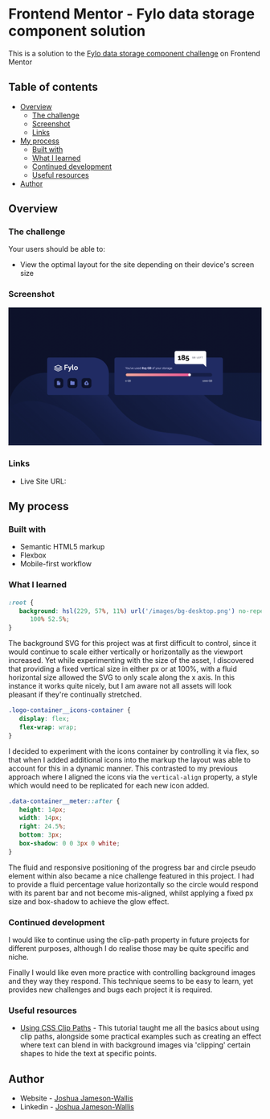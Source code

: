 # Frontend Mentor - Fylo data storage component solution

This is a solution to the [Fylo data storage component challenge](https://www.frontendmentor.io/challenges/fylo-data-storage-component-1dZPRbV5n) on Frontend Mentor

## Table of contents

-  [Overview](#overview)
   -  [The challenge](#the-challenge)
   -  [Screenshot](#screenshot)
   -  [Links](#links)
-  [My process](#my-process)
   -  [Built with](#built-with)
   -  [What I learned](#what-i-learned)
   -  [Continued development](#continued-development)
   -  [Useful resources](#useful-resources)
-  [Author](#author)

## Overview

### The challenge

Your users should be able to:

-  View the optimal layout for the site depending on their device's screen size

### Screenshot

![](./Screenshot.png)

### Links

-  Live Site URL:

## My process

### Built with

-  Semantic HTML5 markup
-  Flexbox
-  Mobile-first workflow

### What I learned

```css
:root {
   background: hsl(229, 57%, 11%) url('/images/bg-desktop.png') no-repeat bottom /
      100% 52.5%;
}
```

The background SVG for this project was at first difficult to control, since it would continue to scale either vertically or horizontally as the viewport increased. Yet while experimenting with the size of the asset, I discovered that providing a fixed vertical size in either px or at 100%, with a fluid horizontal size allowed the SVG to only scale along the x axis. In this instance it works quite nicely, but I am aware not all assets will look pleasant if they're continually stretched.

```css
.logo-container__icons-container {
   display: flex;
   flex-wrap: wrap;
}
```

I decided to experiment with the icons container by controlling it via flex, so that when I added additional icons into the markup the layout was able to account for this in a dynamic manner. This contrasted to my previous approach where I aligned the icons via the `vertical-align` property, a style which would need to be replicated for each new icon added.

```css
.data-container__meter::after {
   height: 14px;
   width: 14px;
   right: 24.5%;
   bottom: 3px;
   box-shadow: 0 0 3px 0 white;
}
```

The fluid and responsive positioning of the progress bar and circle pseudo element within also became a nice challenge featured in this project. I had to provide a fluid percentage value horizontally so the circle would respond with its parent bar and not become mis-aligned, whilst applying a fixed px size and box-shadow to achieve the glow effect.

### Continued development

I would like to continue using the clip-path property in future projects for different purposes, although I do realise those may be quite specific and niche.

Finally I would like even more practice with controlling background images and they way they respond. This technique seems to be easy to learn, yet provides new challenges and bugs each project it is required.

### Useful resources

-  [Using CSS Clip Paths](https://teamtreehouse.com/library/css-clipping-paths) - This tutorial taught me all the basics about using clip paths, alongside some practical examples such as creating an effect where text can blend in with background images via 'clipping' certain shapes to hide the text at specific points.

## Author

-  Website - [Joshua Jameson-Wallis](https://joshuajamesonwallis.com)
-  Linkedin - [Joshua Jameson-Wallis]()
